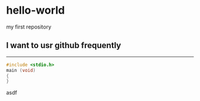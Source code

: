 # hello-world
my first repository
## I want to usr github frequently
***
```c
#include <stdio.h>
main (void)
{
}
```
asdf
